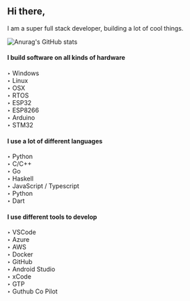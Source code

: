## Hi there,
I am a super full stack developer, building a lot of cool things.

![Anurag's GitHub stats](https://github-readme-stats.vercel.app/api?username=kochc&hide=stars,contribs&show_icons=true)


#### I build software on all kinds of hardware

‣ Windows  
‣ Linux  
‣ OSX  
‣ RTOS  
‣ ESP32  
‣ ESP8266  
‣ Arduino  
‣ STM32

#### I use a lot of different languages
‣ Python  
‣ C/C++  
‣ Go  
‣ Haskell  
‣ JavaScript / Typescript  
‣ Python  
‣ Dart  

#### I use different tools to develop
 
‣ VSCode  
‣ Azure  
‣ AWS  
‣ Docker  
‣ GitHub  
‣ Android Studio  
‣ xCode  
‣ GTP  
‣ Guthub Co Pilot   
